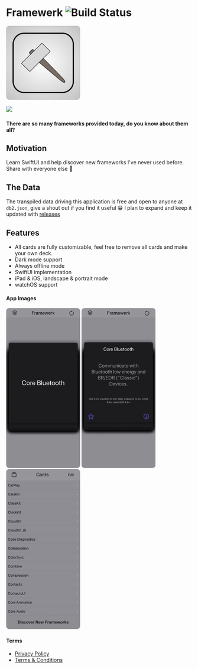 # Framewerk ![Build Status](https://img.shields.io/badge/version-1.2-blue)

<img src="Framewerk/App/Assets.xcassets/AppIcon.appiconset/Icon.png" width="200" style="border-radius:8px">

<p align="left">
	<a href="https://apps.apple.com/us/app/framewerk/id1496896308">
		<img src="https://linkmaker.itunes.apple.com/assets/shared/badges/en-gb/appstore-lrg.svg"/>
	</a>
</p>

#### There are so many frameworks provided today, do you know about them all?

## Motivation

Learn SwiftUI and help discover new frameworks I've never used before. Share with everyone else 🙂

## The Data

The transpiled data driving this application is free and open to anyone at `db2.json`, give a shout out if you find it useful 😁 I plan to expand and keep it updated with [releases](https://developer.apple.com/documentation/)

## Features

- All cards are fully customizable, feel free to remove all cards and make your own deck.
- Dark mode support
- Always offline mode
- SwiftUI implementation
- iPad & iOS, landscape & portrait mode
- watchOS support

#### App Images
<p float="left">
	<img src="images/iphone6.5.jpg" width="200" style="border-radius:8px">
	<img src="images/iphone6.5.1.jpg" width="200" style="border-radius:8px">
	<img src="images/iphone6.5.2.jpg" width="200" style="border-radius:8px">
</p>


#### Terms

- [Privacy Policy](./privacy.md)
- [Terms & Conditions](./terms.md)
